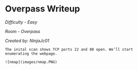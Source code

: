 # Overpass Writeup
*Difficulty - Easy*

*Room - Overpass*

*Created by: NinjaJc01*
`````````````````````````````````````````````````````````
The inital scan shows TCP ports 22 and 80 open. We’ll start enumerating the webpage.

![nmap](images/nmap.PNG)
